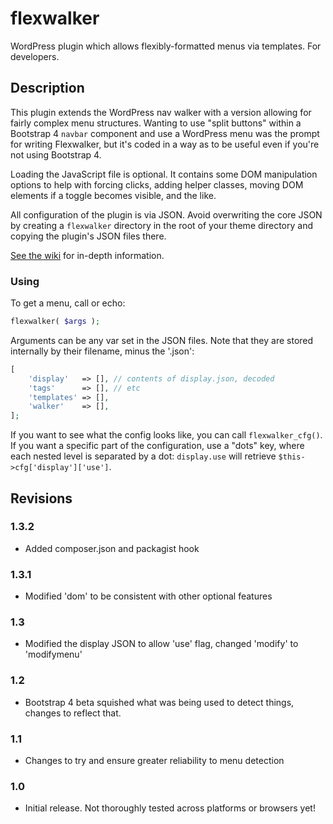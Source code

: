 # flexwalker

WordPress plugin which allows flexibly-formatted menus via templates. For developers.

## Description

This plugin extends the WordPress nav walker with a version allowing for fairly complex menu structures. Wanting to use
"split buttons" within a Bootstrap 4 `navbar` component and use a WordPress menu was the prompt for writing Flexwalker, but it's
coded in a way as to be useful even if you're not using Bootstrap 4.

Loading the JavaScript file is optional. It contains some DOM manipulation options to help with forcing clicks, adding
helper classes, moving DOM elements if a toggle becomes visible, and the like.

All configuration of the plugin is via JSON. Avoid overwriting the core JSON by creating a `flexwalker` directory in
the root of your theme directory and copying the plugin's JSON files there.

[See the wiki](https://github.com/rogerlos/flexwalker/wiki) for in-depth information.

### Using

To get a menu, call or echo:

```php
flexwalker( $args );
```

Arguments can be any var set in the JSON files. Note that they are stored internally by their filename, minus the 
'.json':

```php
[
    'display'   => [], // contents of display.json, decoded
    'tags'      => [], // etc
    'templates' => [],
    'walker'    => [],
];
```

If you want to see what the config looks like, you can call `flexwalker_cfg()`. If you want a specific part of the
configuration, use a "dots" key, where each nested level is separated by a dot: `display.use` will retrieve 
`$this->cfg['display']['use']`.


## Revisions

### 1.3.2

* Added composer.json and packagist hook

### 1.3.1

* Modified 'dom' to be consistent with other optional features

### 1.3

* Modified the display JSON to allow 'use' flag, changed 'modify' to 'modifymenu'

### 1.2

* Bootstrap 4 beta squished what was being used to detect things, changes to reflect that.

### 1.1

* Changes to try and ensure greater reliability to menu detection

### 1.0

* Initial release. Not thoroughly tested across platforms or browsers yet!